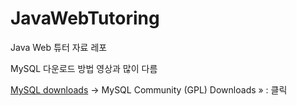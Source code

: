 # JavaWebTutoring

Java Web 튜터 자료 레포

MySQL 다운로드 방법 영상과 많이 다름

[MySQL downloads](https://www.mysql.com/downloads/)
 -> MySQL Community (GPL) Downloads » : 클릭
